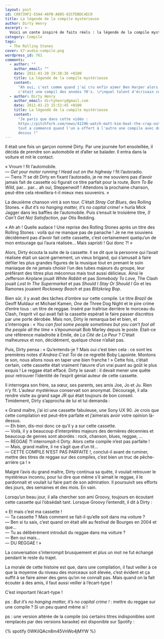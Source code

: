 ```yaml
---
layout: post
id: C08739F2-55A4-46FB-A805-02CFDBDC4EC0
title: La légende de la compile mystérieuse
author: Dirty Henry
excerpt: >-
  Voici un conte inspiré de faits réels : la légende de la compile mystérieuse !
category: Compile
tags:
  - The Rolling Stones
cover: k7-audio-compile.png
wordpress_id: 761
comments:
  - author: ""
    author_email: ""
    date: 2011-01-20 19:38:36 +0100
    title: La légende de la compile mystérieuse
    content:
      "Ah oui, c'est comme quand j'ai cru enfin aimer Ben Harper alors que
      c'était une compil des années 70's. \r\nquel talent d'écrivain ce Dirty!"
  - author: Dirty Henry
    author_email: dirtyhenry@gmail.com
    date: 2011-01-23 15:51:45 +0100
    title: La légende de la compile mystérieuse
    content:
      "Je paris que dans cette vidéo :
      https://pitchfork.com/news/41296-watch-matt-kim-beat-the-crap-out-of-each-other-in-their-new-music-video-for-cameras/
      tout a commencé quand l'un a offert à l'autre une compile avec du reggae
      dessus !"
---
```


Il était une fois un garçon nommé Dirty. Par une journée fort ensoleillée, il
décida de prendre son automobile et d’aller se balader. Il entra dans la voiture
et mit le contact.

« Vroum ! fit l’automobile.  
— _Get your motor running ! Head out on the highway !_ fit l’autoradio.  
— Tiens ⁈ se dit Dirty en fixant l’autoradio, je ne me souviens pas d’avoir
jamais fait de cassette où figurait ce titre parfait pour la route, _Born To Be
Wild_, par… par… ah oui, Steppenwolf ! Attendons la prochaine chanson, peut-être
cela réveillera-t-il mieux mes souvenirs. »

La deuxième chanson vint à son tour. C’était _Stray Cat Blues_, des Rolling
Stones. « *But it’s no hanging matter, it’s no capital crime!* » hurla Mick
Jagger dans les baffles de l’automobile. Puis s’ensuit le troisième titre, _(I
Can’t Get No) Satisfaction_, par Otis Redding.

« Ah ah ! Quelle audace ! Une reprise des Rolling Stones après un titre des
Rolling Stones : voilà qui ne manque pas de panache ! Je ne me souviens
décidément pas d’avoir fait cette cassette, c’est certainement quelqu’un de mon
entourage qui l’aura réalisée… Mais sapristi ! Qui donc ⁈ »

Alors, Dirty écouta la suite de la cassette. Il se dit que la personne qui
l’avait réalisée était un sacré garnement, un vieux brigand, qui s’amusait à
faire défiler les plus grandes figures de la musique tout en prenant le soin
maniaque de ne jamais choisir l’un des tubes majeurs du groupe, leur préférant
des titres plus méconnus mais tout aussi délicieux. Ainsi le Jefferson Airplane
jouait _White Rabbit_ et pas _Somebody To Love_, The Clash jouait _Lost In The
Supermarket_ et pas _Should I Stay Or Should I Go_ et les Ramones jouaient
_Rockaway Beach_ et pas _Blitzkrieg Bop_.

Bien sûr, il y avait des tâches d’ombre sur cette compile. Le titre _Brazil_ de
Geoff Muldaur et Michael Kamen, _One_ de Three Dog Night et le pire crime
d’entre tous : un titre de reggae. Inséré par traîtrise derrière le morceau du
Clash, l’esprit vil qui avait fait la cassette espérait le faire passer
discrétos par une porte dérobée. Mais non, Dirty le remarqua bel et bien, et
s’interrogea : « *You can fool some people sometimes but you can’t fool all the
people all the time* » s’époumonait Bob Marley depuis le poste. Etait-ce une
référence maladroite à Emile, de *La Cité de La Peur* ? C’était malheureux et
non, décidément, quelque chose n’allait pas.

Puis, Dirty pensa : « Qu’entends-je ? Mais oui c’est bien cela : ce sont les
premières notes d’_Andrea C’est Toi_ de ce regretté Boby Lapointe. Montons le
son, nous allons nous en taper une bien franche ! » Cette fois, c’était certain,
cette cassette était vraiment l’œuvre d’un vrai puant au goût le plus exquis !
Le reggae était effacé. Dirty le savait : il devait mener une quête pour
retrouver l’identité de l’esprit génial auteur de cette cassette.

Il interrogea son frère, sa sœur, ses parents, ses amis Joe, Jo et Ju. Rien n’y
fit. L’auteur mystérieux conservait son anonymat. Découragé, il alla rendre
visite au grand sage JR qui était toujours de bon conseil. Timidement, Dirty
s’approcha de lui et lui demanda :

« Grand maître, j’ai ici une cassette fabuleuse, une Sony UX 90. Je crois que
cette compilation est peut-être parfaite et j’aimerais avoir votre opinion
là-dessus.  
— Eh bien, dis-moi donc ce qu’il y a sur cette cassette.  
— Voilà, il y a beaucoup d’interprètes majeurs des dernières décennies et
beaucoup de genres sont abordés : rock, chanson, blues, reggae, …  
— REGGAE ⁈ interrompit-il Dirty. Alors cette compile n’est pas parfaite !  
— Mais, grand maître, il ne s’agit que d’un tit…  
— CETTE COMPILE N’EST PAS PARFAITE !, conclut-il avant de ruminer, mettre des
titres de reggae sur des compiles, c’est bien un truc de pêche-arrière ça ! »

Malgré l’avis du grand maître, Dirty continua sa quête, il voulait retrouver le
mystérieux inconnu, pour lui dire que même s’il aimait le reggae, il le
pardonnait et voulait lui faire part de son admiration. Il poursuivit ses
efforts des jours, des semaines et des mois. En vain.

Lorsqu’un beau jour, il alla chercher son ami Groovy, toujours en écoutant cette
cassette qui l’obsédait tant. Lorsque Groovy l’entendit, il dit à Dirty :

« Et mais c’est ma cassette !  
— Ta cassette ? Mais comment se fait-il qu’elle soit dans ma voiture ?  
— Ben si tu sais, c’est quand on était allé au festival de Bourges en 2004 et
que…  
— Tu as délibérément introduit du reggae dans ma voiture ?  
— Ben oui mais…  
— DU REGGAE ! »

La conversation s’interrompit brusquement et plus un mot ne fut échangé pendant
le reste du trajet.

La morale de cette histoire est que, dans une compilation, il faut veiller à ce
que la moyenne du niveau des morceaux soit élevée, c’est évident et ça suffit à
se faire aimer des gens qu’on ne connaît pas. Mais quand on la fait écouter à
des amis, il faut aussi veiller à l’écart-type !

C’est important l’écart-type !

ps : *But it’s no hanging matter, it’s no capital crime !* : mettre du reggae
sur une compile ? Si un peu quand même si !

ps : une version altérée de la compile (où certains titres indisponibles sont
remplacés par des versions karaoke) est disponible sur Spotify :

{% spotify 0WKilQAcn8m45VnWo4jMYW %}
